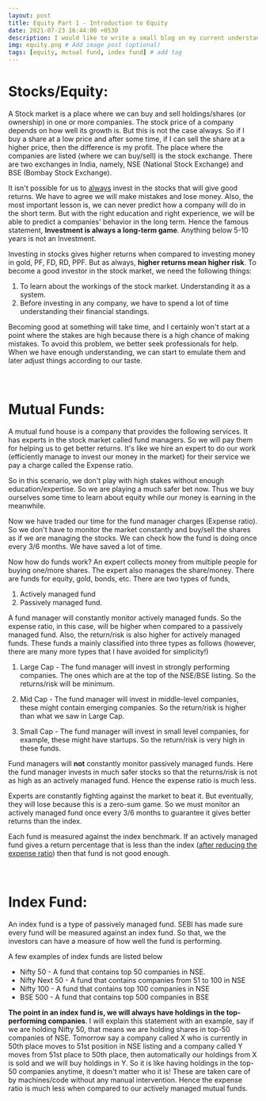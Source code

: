 ```yaml
---
layout: post
title: Equity Part 1 - Introduction to Equity
date: 2021-07-23 16:44:00 +0530
description: I would like to write a small blog on my current understanding of the equity market. So here I would like to put my understanding into words. # Add post description (optional)
img: equity.png # Add image post (optional)
tags: [equity, mutual fund, index fund] # add tag
---
```


# Stocks/Equity:

A Stock market is a place where we can buy and sell holdings/shares (or ownership) in one or more companies. The stock price of a company depends on how well its growth is. But this is not the case always. So if I buy a share at a low price and after some time, if I can sell the share at a higher price, then the difference is my profit. The place where the companies are listed (where we can buy/sell) is the stock exchange. There are two exchanges in India, namely, NSE (National Stock Exchange) and BSE (Bombay Stock Exchange).

It isn't possible for us to <u>always</u> invest in the stocks that will give good returns. We have to agree we will make mistakes and lose money. Also, the most important lesson is, we can never predict how a company will do in the short term. But with the right education and right experience, we will be able to predict a companies' behavior in the long term. Hence the famous statement, **Investment is always a long-term game**. Anything below 5-10 years is not an Investment.

Investing in stocks gives higher returns when compared to investing money in gold, PF, FD, RD, PPF. But as always, **higher returns mean higher risk**. To become a good investor in the stock market, we need the following things:
1. To learn about the workings of the stock market. Understanding it as a system.
2. Before investing in any company, we have to spend a lot of time understanding their financial standings.

Becoming good at something will take time, and I certainly won't start at a point where the stakes are high because there is a high chance of making mistakes. To avoid this problem, we better seek professionals for help. When we have enough understanding, we can start to emulate them and later adjust things according to our taste.
<br/>
<br/>
<br/>
# Mutual Funds:

A mutual fund house is a company that provides the following services. It has experts in the stock market called fund managers. So we will pay them for helping us to get better returns. It's like we hire an expert to do our work (efficiently manage to invest our money in the market) for their service we pay a charge called the Expense ratio.

So in this scenario, we don't play with high stakes without enough education/expertise. So we are playing a much safer bet now. Thus we buy ourselves some time to learn about equity while our money is earning in the meanwhile.

Now we have traded our time for the fund manager charges (Expense ratio). So we don't have to monitor the market constantly and buy/sell the shares as if we are managing the stocks. We can check how the fund is doing once every 3/6 months. We have saved a lot of time.

Now how do funds work? An expert collects money from multiple people for buying one/more shares. The expert also manages the share/money. There are funds for equity, gold, bonds, etc. There are two types of funds,
1. Actively managed fund
2. Passively managed fund.

A fund manager will constantly monitor actively managed funds. So the expense ratio, in this case, will be higher when compared to a passively managed fund. Also, the return/risk is also higher for actively managed funds. These funds a mainly classified into three types as follows (however, there are many more types that I have avoided for simplicity!)
1. Large Cap - The fund manager will invest in strongly performing companies. The ones which are at the top of the NSE/BSE listing. So the returns/risk will be minimum.

2. Mid Cap - The fund manager will invest in middle-level companies, these might contain emerging companies. So the return/risk is higher than what we saw in Large Cap.

3. Small Cap - The fund manager will invest in small level companies, for example, these might have startups. So the return/risk is very high in these funds.

Fund managers will **not** constantly monitor passively managed funds. Here the fund manager invests in much safer stocks so that the returns/risk is not as high as an actively managed fund. Hence the expense ratio is much less.

Experts are constantly fighting against the market to beat it. But eventually, they will lose because this is a zero-sum game. So we must monitor an actively managed fund once every 3/6 months to guarantee it gives better returns than the index.

Each fund is measured against the index benchmark. If an actively managed fund gives a return percentage that is less than the index (<u>after reducing the expense ratio</u>) then that fund is not good enough.
<br/>
<br/>
<br/>
# Index Fund:

An index fund is a type of passively managed fund. SEBI has made sure every fund will be measured against an index fund. So that, we the investors can have a measure of how well the fund is performing.

A few examples of index funds are listed below
* Nifty 50 - A fund that contains top 50 companies in NSE.
* Nifty Next 50 - A fund that contains companies from 51 to 100 in NSE
* Nifty 100 - A fund that contains top 100 companies in NSE
* BSE 500 - A fund that contains top 500 companies in BSE

**The point in an index fund is, we will always have holdings in the top-performing companies**. I will explain this statement with an example, say if we are holding Nifty 50, that means we are holding shares in top-50 companies of NSE. Tomorrow say a company called X who is currently in 50th place moves to 51st position in NSE listing and a company called Y moves from 51st place to 50th place, then automatically our holdings from X is sold and we will buy holdings in Y. So it is like having holdings in the top-50 companies anytime, it doesn't matter who it is! These are taken care of by machines/code without any manual intervention. Hence the expense ratio is much less when compared to our actively managed mutual funds.
